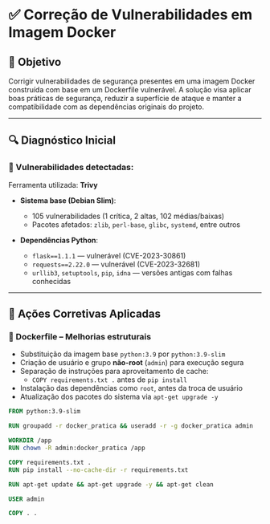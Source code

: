 # ✅ Correção de Vulnerabilidades em Imagem Docker

## 📌 Objetivo
Corrigir vulnerabilidades de segurança presentes em uma imagem Docker construída com base em um Dockerfile vulnerável. A solução visa aplicar boas práticas de segurança, reduzir a superfície de ataque e manter a compatibilidade com as dependências originais do projeto.

---

## 🔍 Diagnóstico Inicial

### 🔴 Vulnerabilidades detectadas:
Ferramenta utilizada: **Trivy**

- **Sistema base (Debian Slim)**:
  - 105 vulnerabilidades (1 crítica, 2 altas, 102 médias/baixas)
  - Pacotes afetados: `zlib`, `perl-base`, `glibc`, `systemd`, entre outros

- **Dependências Python**:
  - `flask==1.1.1` — vulnerável (CVE-2023-30861)
  - `requests==2.22.0` — vulnerável (CVE-2023-32681)
  - `urllib3`, `setuptools`, `pip`, `idna` — versões antigas com falhas conhecidas

---

## 🔧 Ações Corretivas Aplicadas

### 🧱 Dockerfile – Melhorias estruturais
- Substituição da imagem base `python:3.9` por `python:3.9-slim`
- Criação de usuário e grupo **não-root** (`admin`) para execução segura
- Separação de instruções para aproveitamento de cache:
  - `COPY requirements.txt .` antes de `pip install`
- Instalação das dependências como `root`, antes da troca de usuário
- Atualização dos pacotes do sistema via `apt-get upgrade -y`

```dockerfile
FROM python:3.9-slim

RUN groupadd -r docker_pratica && useradd -r -g docker_pratica admin

WORKDIR /app
RUN chown -R admin:docker_pratica /app

COPY requirements.txt .
RUN pip install --no-cache-dir -r requirements.txt

RUN apt-get update && apt-get upgrade -y && apt-get clean

USER admin

COPY . .
